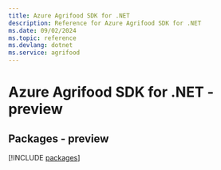 ```yaml
---
title: Azure Agrifood SDK for .NET
description: Reference for Azure Agrifood SDK for .NET
ms.date: 09/02/2024
ms.topic: reference
ms.devlang: dotnet
ms.service: agrifood
---
```

# Azure Agrifood SDK for .NET - preview
## Packages - preview
[!INCLUDE [packages](agrifood-index.md)]